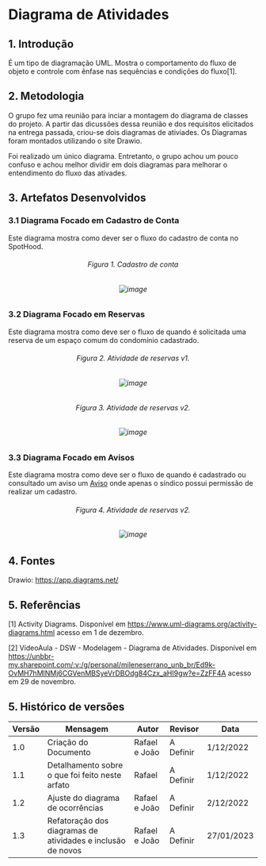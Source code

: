 # Diagrama de Atividades

## 1. Introdução
É um tipo de diagramação UML. Mostra o comportamento do fluxo de objeto e controle com ênfase nas sequências e condições do fluxo[1]. 

## 2. Metodologia
O grupo fez uma reunião para inciar a montagem do diagrama de classes do projeto. A partir das dicussões dessa reunião e dos requisitos elicitados na entrega passada, criou-se dois diagramas de ativiades. Os Diagramas foram montados utilizando o site Drawio.

Foi realizado um único diagrama. Entretanto, o grupo achou um pouco confuso e achou melhor dividir em dois diagramas para melhorar o entendimento do fluxo das ativades. 

## 3. Artefatos Desenvolvidos

### 3.1 Diagrama Focado em Cadastro de Conta
Este diagrama mostra como dever ser o fluxo do cadastro de conta no SpotHood. 

<h6 align='center'>Figura 1. Cadastro de conta<h6/>
<h6 align='center' width="200" height="200">

![image](../assets/Diagrama_Atividades_Cadastro.png)

<h6/>

### 3.2 Diagrama Focado em Reservas
Este diagrama mostra como deve ser o fluxo de quando é solicitada uma reserva de um espaço comum do condomínio cadastrado.

<h6 align='center'>Figura 2. Atividade de reservas v1.<h6/>
<h6 align='center' width="200" height="200">

![image](../assets/Diagrama_Atividades_reserva.drawio.png)
<h6/>

<h6 align='center'>Figura 3. Atividade de reservas v2.<h6/>
<h6 align='center' width="200" height="200">

![image](../assets/Diagrama_Atividades_reserva.V2.png)
<h6/>

### 3.3 Diagrama Focado em Avisos 
Este diagrama mostra como deve ser o fluxo de quando é cadastrado ou consultado um aviso um [Aviso](Base/1.1.8.GlossarioLexico.md#aviso) onde apenas o síndico possui permissão de realizar um cadastro. 

<h6 align='center'>Figura 4. Atividade de reservas v2.<h6/>
<h6 align='center' width="200" height="200">

![image](../assets/Diagrama_Atividades_Avisos.png)
<h6/>

## 4. Fontes

Drawio: <https://app.diagrams.net/>

## 5. Referências

[1] Activity Diagrams. Disponível em <https://www.uml-diagrams.org/activity-diagrams.html> acesso em 1 de dezembro.

[2] VídeoAula - DSW - Modelagem - Diagrama de Atividades. Disponível em <https://unbbr-my.sharepoint.com/:v:/g/personal/mileneserrano_unb_br/Ed9k-OvMH7hMlNMj6CGVenMBSyeVrDBOdg84Czx_aHI9gw?e=ZzFF4A> acesso em 29 de novembro.

## 5. Histórico de versões
  
| Versão | Mensagem                   | Autor        | Revisor       | Data       |
|--------|----------------------------|--------------|---------------|------------|
| 1.0    | Criação do Documento       | Rafael e João | A Definir | 1/12/2022 |
| 1.1    | Detalhamento sobre o que foi feito neste arfato | Rafael | A Definir| 1/12/2022 |
| 1.2    | Ajuste do diagrama de ocorrências | Rafael e João | A Definir | 2/12/2022|
| 1.3    | Refatoração dos diagramas de atividades e inclusão de novos | Rafael e João | A Definir | 27/01/2023|